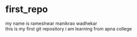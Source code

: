 # first_repo
my name is rameshwar manikrao wadhekar
<br>
this is my first git repository
i am learning from apna college